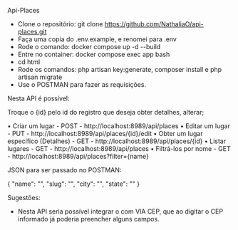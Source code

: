 Api-Places

 - Clone o repositório: git clone https://github.com/NathaliaO/api-places.git
 - Faça uma copia do .env.example, e renomei para .env
 - Rode o comando: docker compose up -d --build
 - Entre no container: docker compose exec app bash
 - cd html
 - Rode os comandos: php artisan key:generate, composer install e php artisan migrate
 - Use o POSTMAN para fazer as requisições.

Nesta API é possível:

Troque o {id} pelo id do registro que deseja obter detalhes, alterar;

• Criar um lugar - POST - http://localhost:8989/api/places
• Editar um lugar - PUT - http://localhost:8989/api/places/{id}/edit
• Obter um lugar específico (Detalhes) - GET - http://localhost:8989/api/places/{id}
• Listar lugares - GET - http://localhost:8989/api/places
• Filtrá-los por nome - GET - http://localhost:8989/api/places?filter={name}

JSON para ser passado no POSTMAN:

{
    "name": "",
    "slug": "",
    "city": "",
    "state": ""
}

Sugestões: 

* Nesta API seria possível integrar o com VIA CEP, que ao digitar o CEP informado já poderia preencher alguns campos.
